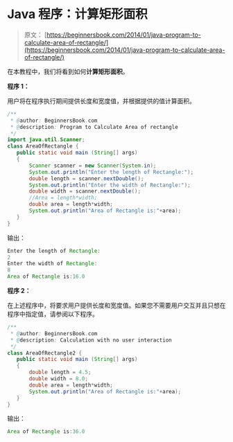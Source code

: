 # Java 程序：计算矩形面积

> 原文： [https://beginnersbook.com/2014/01/java-program-to-calculate-area-of-rectangle/](https://beginnersbook.com/2014/01/java-program-to-calculate-area-of-rectangle/)

在本教程中，我们将看到如何**计算矩形面积**。

**程序 1：**

用户将在程序执行期间提供长度和宽度值，并根据提供的值计算面积。

```java
/**
 * @author: BeginnersBook.com
 * @description: Program to Calculate Area of rectangle
 */
import java.util.Scanner;
class AreaOfRectangle {
   public static void main (String[] args)
   {
	   Scanner scanner = new Scanner(System.in);
	   System.out.println("Enter the length of Rectangle:");
	   double length = scanner.nextDouble();
	   System.out.println("Enter the width of Rectangle:");
	   double width = scanner.nextDouble();
	   //Area = length*width;
	   double area = length*width;
	   System.out.println("Area of Rectangle is:"+area);
   }
}
```

输出：

```java
Enter the length of Rectangle:
2
Enter the width of Rectangle:
8
Area of Rectangle is:16.0
```

**程序 2：**

在上述程序中，将要求用户提供长度和宽度值。如果您不需要用户交互并且只想在程序中指定值，请参阅以下程序。

```java
/**
 * @author: BeginnersBook.com
 * @description: Calculation with no user interaction
 */
class AreaOfRectangle2 {
   public static void main (String[] args)
   {
	   double length = 4.5;
	   double width = 8.0;
	   double area = length*width;
	   System.out.println("Area of Rectangle is:"+area);
   }
}
```

输出：

```java
Area of Rectangle is:36.0
```